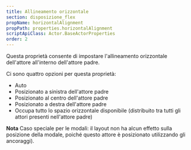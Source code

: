 ```yaml
---
title: Allineamento orizzontale
section: disposizione_flex
propName: horizontalAlignment
propPath: properties.horizontalAlignment
scriptApiClass: Actor.BaseActorProperties
order: 2
---
```

Questa proprietà consente di impostare l'allineamento orizzontale dell'attore all'interno dell'attore padre.

Ci sono quattro opzioni per questa proprietà:
 - Auto
 - Posizionato a sinistra dell'attore padre
 - Posizionato al centro dell'attore padre
 - Posizionato a destra dell'attore padre
 - Occupa tutto lo spazio orizzontale disponibile (distribuito tra tutti gli attori presenti nell'attore padre)

**Nota** Caso speciale per le modali: il layout non ha alcun effetto sulla posizione della modale, poiché questo attore è posizionato utilizzando gli ancoraggi).
